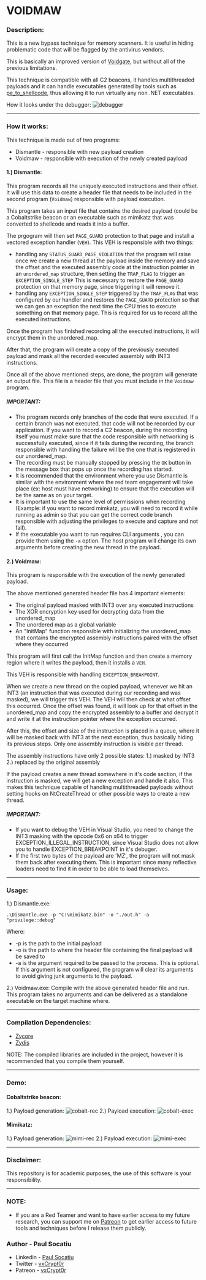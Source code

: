 # VOIDMAW
### Description:
This is a new bypass technique for memory scanners. It is useful in hiding problematic code that will be flagged by the antivirus vendors. 

This is basically an improved version of [Voidgate](https://github.com/vxCrypt0r/Voidgate), but without all of the previous limitations.

This technique is compatible with all C2 beacons, it handles multithreaded payloads and it can handle executables generated by tools such as [pe_to_shellcode](https://github.com/hasherezade/pe_to_shellcode), thus allowing it to run virtually any non .NET executables.

How it looks under the debugger:
![debugger](https://github.com/vxCrypt0r/Voidmaw/blob/master/gifs/debugger.gif)
____
### How it works:

This technique is made out of two programs:
* Dismantle - responsible with new payload creation
* Voidmaw - responsible with execution of the newly created payload

#### 1.) Dismantle:
This program records all the uniquely executed instructions and their offset. It will use this data to create a header file that needs to be included in the second program (`Voidmaw`) responsible with payload execution.  

This program takes an input file that contains the desired payload (could be a Cobaltstrike beacon or an executable such as mimikatz that was converted to shellcode and reads it into a buffer. 

The prgogram will then set `PAGE_GUARD` protection to that page and install a  vectored exception handler (`VEH`). This VEH is responsible with two things:
* handling any `STATUS_GUARD_PAGE_VIOLATION` that the program will raise once we create a new thread at the payload inside the memory and save the offset and the executed assembly code at the instruction pointer in an `unordered_map` structure, then setting the `TRAP_FLAG` to trigger an `EXCEPTION_SINGLE_STEP` This is necessary to restore the `PAGE_GUARD` protection on that memory page, since triggering it will remove it.
* handling any `EXCEPTION_SINGLE_STEP` triggered by the `TRAP_FLAG` that was configured by our handler and restores the `PAGE_GUARD` protection so that we can gen an exception the next time the CPU tries to execute something on that memory page. This is required for us to record all the executed instructions.

Once the program has finished recording all the executed instructions, it will encrypt them in the unordered_map.

After that, the program will create a copy of the previously executed payload and mask all the recorded executed assembly with INT3 instructions.

 Once all of the above mentioned steps, are done, the program will generate an output file. This file is a header file that you must include in the `Voidmaw` program.


##### IMPORTANT:
* The program records only branches of the code that were executed. If a certain branch was not executed, that code will not be recorded by our application. If you want to record a C2 beacon, during the recording itself you must make sure that the code responsible with networking is successfully executed, since if it fails during the recording, the branch responsible with handling the failure will be the one that is registered in our unordered_map.
* The recording must be manually stopped by pressing the `OK` button in the message box that pops up once the recording has started.
* It is recommended that the environment where you use Dismantle is similar with the environment where the red team engagement will take place (ex: host must have networking) to ensure that the execution will be the same as on your target.
* It is important to use the same level of permissions when recording (Example: if you want to record mimkatz, you will need to record it while running as admin so that you can get the correct code branch responsible with adjusting the privileges to execute and capture and not fall).
* If the executable you want to run requires CLI arguments , you can provide them using the `-a` option. The host program will change its own arguments before creating the new thread in the payload.



#### 2.) Voidmaw:
This program is responsible with the execution of the newly generated payload. 

The above mentioned generated header file has 4 important elements:
 * The original payload masked with INT3 over any executed instructions
 * The XOR encryption key used for decrypting data from the unordered_map
 * The unordered map as a global variable
 * An "InitMap" function responsible with initializing the unordered_map that contains the encrypted assembly instructions paired with the offset where they occurred

This program will first call the InitMap function and then create a memory region where it writes the payload, then it installs a `VEH`. 

This VEH is responsible with handling `EXCEPTION_BREAKPOINT`. 

When we create a new thread on the copied payload, whenever we hit an INT3 (an instruction that was executed during our recording and was masked), we will trigger this VEH. The VEH will then check at what offset this occurred. Once the offset was found, it will look up for that offset in the unordered_map and copy the encrypted assembly to a buffer and decrypt it and write it at the instruction pointer where the exception occurred.

After this, the offset and size of the instruction is placed in a queue, where it will be masked back with INT3 at the next exception, thus basically hiding its previous steps. Only one assembly instruction is visible per thread.

The assembly instructions have only 2 possible states:
1.) masked by INT3
2.) replaced by the original assembly

If the payload creates a new thread somewhere in it's code section, if the instruction is masked, we will get a new exception and handle it also. This makes this technique capable of handling multithreaded payloads without setting hooks on NtCreateThread or other possible ways to create a new thread.

##### IMPORTANT:
* If you want to debug the VEH in Visual Studio, you need to change the INT3 masking with the opcode 0x6 on x64 to trigger EXCEPTION_ILLEGAL_INSTRUCTION, since Visual Studio does not allow you to handle EXCEPTION_BREAKPOINT in it's debuger.
* If the first two bytes of the payload are 'MZ', the program will not mask them back after executing them. This is important since many reflective loaders need to find it in order to be able to load themselves.

____
### Usage:
1.) Dismantle.exe:

```
.\Dismantle.exe -p "C:\mimikatz.bin" -o "./out.h" -a "privilege::debug"
```
Where:
 * -p is the path to the initial payload
 * -o is the path to where the header file containing the final payload will be saved to
 * -a is the argument required to be passed to the process. This is optional. If this argument is not configured, the program will clear its arguments to avoid giving junk arguments to the payload.

2.) Voidmaw.exe:
 Compile with the above generated header file and run. This program takes no arguments and can be delivered as a standalone executable on the target machine where.

____
### Compilation Dependencies:
* [Zycore](https://github.com/zyantific/zycore-c)
* [Zydis](https://github.com/zyantific/zydis)

NOTE: The compiled libraries are included in the project, however it is recommended that you compile them yourself.
____
### Demo:

#### Cobaltstrike beacon:
1.) Payload generation:
![cobalt-rec](https://github.com/vxCrypt0r/Voidmaw/blob/master/gifs/cobalt-rec.gif)
2.) Payload execution:
![cobalt-exec](https://github.com/vxCrypt0r/Voidmaw/blob/master/gifs/cobalt-exec.gif)

#### Mimikatz:
1.) Payload generation:
![mimi-rec](https://github.com/vxCrypt0r/Voidmaw/blob/master/gifs/mimi-rec.gif)
2.) Payload execution:
![mimi-exec](https://github.com/vxCrypt0r/Voidmaw/blob/master/gifs/mimi-exec.gif)

____
### Disclaimer:
This repository is for academic purposes, the use of this software is your responsibility.
____
### NOTE:
 * If you are a Red Teamer and want to have earlier access to my future research, you can support me on [Patreon](https://patreon.com/vxCrypt0r) to get earlier access to future tools and techniques before I release them publicly.

### Author - Paul Socatiu
 * Linkedin - [Paul Socatiu](https://ro.linkedin.com/in/paul-%C8%99oca%C8%9Biu-68b566210?trk=people-guest_people_search-card)
 * Twitter  - [vxCrypt0r](https://x.com/vxCrypt0r)
 * Patreon - [vxCrypt0r](https://patreon.com/vxCrypt0r)

